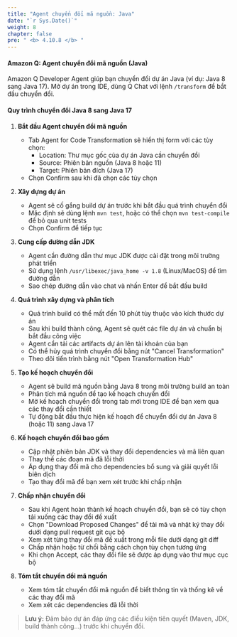 ```yaml
---
title: "Agent chuyển đổi mã nguồn: Java"
date: "`r Sys.Date()`"
weight: 8
chapter: false
pre: " <b> 4.10.8 </b> "
---
```


#### Amazon Q: Agent chuyển đổi mã nguồn (Java)

Amazon Q Developer Agent giúp bạn chuyển đổi dự án Java (ví dụ: Java 8 sang Java 17). Mở dự án trong IDE, dùng Q Chat với lệnh `/transform` để bắt đầu chuyển đổi.

#### Quy trình chuyển đổi Java 8 sang Java 17

1. **Bắt đầu Agent chuyển đổi mã nguồn**
   - Tab Agent for Code Transformation sẽ hiển thị form với các tùy chọn:
     - Location: Thư mục gốc của dự án Java cần chuyển đổi
     - Source: Phiên bản nguồn (Java 8 hoặc 11)
     - Target: Phiên bản đích (Java 17)
   - Chọn Confirm sau khi đã chọn các tùy chọn

2. **Xây dựng dự án**
   - Agent sẽ cố gắng build dự án trước khi bắt đầu quá trình chuyển đổi
   - Mặc định sẽ dùng lệnh `mvn test`, hoặc có thể chọn `mvn test-compile` để bỏ qua unit tests
   - Chọn Confirm để tiếp tục

3. **Cung cấp đường dẫn JDK**
   - Agent cần đường dẫn thư mục JDK được cài đặt trong môi trường phát triển
   - Sử dụng lệnh `/usr/libexec/java_home -v 1.8` (Linux/MacOS) để tìm đường dẫn
   - Sao chép đường dẫn vào chat và nhấn Enter để bắt đầu build

4. **Quá trình xây dựng và phân tích**
   - Quá trình build có thể mất đến 10 phút tùy thuộc vào kích thước dự án
   - Sau khi build thành công, Agent sẽ quét các file dự án và chuẩn bị bắt đầu công việc
   - Agent cần tải các artifacts dự án lên tài khoản của bạn
   - Có thể hủy quá trình chuyển đổi bằng nút "Cancel Transformation"
   - Theo dõi tiến trình bằng nút "Open Transformation Hub"

5. **Tạo kế hoạch chuyển đổi**
   - Agent sẽ build mã nguồn bằng Java 8 trong môi trường build an toàn
   - Phân tích mã nguồn để tạo kế hoạch chuyển đổi
   - Mở kế hoạch chuyển đổi trong tab mới trong IDE để bạn xem qua các thay đổi cần thiết
   - Tự động bắt đầu thực hiện kế hoạch để chuyển đổi dự án Java 8 (hoặc 11) sang Java 17

6. **Kế hoạch chuyển đổi bao gồm**
   - Cập nhật phiên bản JDK và thay đổi dependencies và mã liên quan
   - Thay thế các đoạn mã đã lỗi thời
   - Áp dụng thay đổi mã cho dependencies bổ sung và giải quyết lỗi biên dịch
   - Tạo thay đổi mã để bạn xem xét trước khi chấp nhận

7. **Chấp nhận chuyển đổi**
   - Sau khi Agent hoàn thành kế hoạch chuyển đổi, bạn sẽ có tùy chọn tải xuống các thay đổi đề xuất
   - Chọn "Download Proposed Changes" để tải mã và nhật ký thay đổi dưới dạng pull request git cục bộ
   - Xem xét từng thay đổi mã đề xuất trong mỗi file dưới dạng git diff
   - Chấp nhận hoặc từ chối bằng cách chọn tùy chọn tương ứng
   - Khi chọn Accept, các thay đổi file sẽ được áp dụng vào thư mục cục bộ

8. **Tóm tắt chuyển đổi mã nguồn**
   - Xem tóm tắt chuyển đổi mã nguồn để biết thông tin và thống kê về các thay đổi mã
   - Xem xét các dependencies đã lỗi thời

> **Lưu ý:** Đảm bảo dự án đáp ứng các điều kiện tiên quyết (Maven, JDK, build thành công...) trước khi chuyển đổi.
